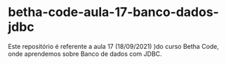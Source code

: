 # betha-code-aula-17-banco-dados-jdbc
Este repositório é referente a aula 17 (18/09/2021) )do curso Betha Code, onde aprendemos sobre Banco de dados com JDBC.
